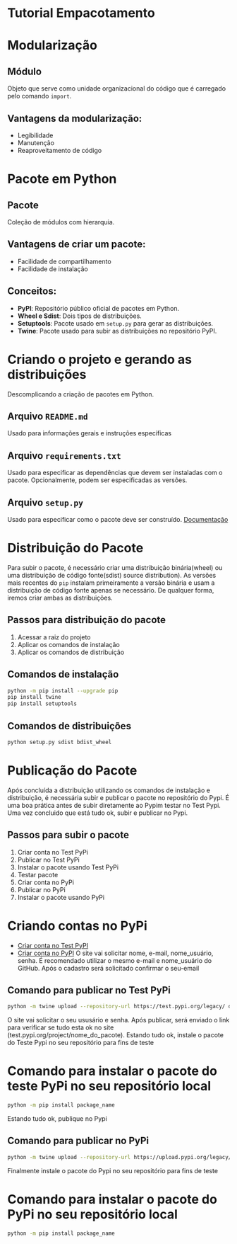 # Tutorial Empacotamento

# Modularização
## Módulo
Objeto que serve como unidade organizacional do código que é carregado pelo comando `import`.
## Vantagens da modularização:
- Legibilidade
- Manutenção
- Reaproveitamento de código

# Pacote em Python
## Pacote
Coleção de módulos com hierarquia.

## Vantagens de criar um pacote:
- Facilidade de compartilhamento
- Facilidade de instalação

## Conceitos:
- **PyPI**: Repositório público oficial de pacotes em Python.
- **Wheel e Sdist**: Dois tipos de distribuições.
- **Setuptools**: Pacote usado em `setup.py` para gerar as distribuições.
- **Twine**: Pacote usado para subir as distribuições no repositório PyPI.

# Criando o projeto e gerando as distribuições
Descomplicando a criação de pacotes em Python.

## Arquivo `README.md`
Usado para informações gerais e instruções específicas 

## Arquivo `requirements.txt`
Usado para especificar as dependências que devem ser instaladas com o pacote. Opcionalmente, podem ser especificadas as versões.

## Arquivo `setup.py`
Usado para especificar como o pacote deve ser construído.
[Documentação](https://setuptools.readthedocs.io/en/latest/setuptools.html)

# Distribuição do Pacote
Para subir o pacote, é necessário criar uma distribuição binária(wheel) ou uma distribuição de código fonte(sdist) source distribution).
As versões mais recentes do `pip` instalam primeiramente a versão binária e usam a distribuição de código fonte apenas se necessário.
De qualquer forma, iremos criar ambas as distribuições.

## Passos para distribuição do pacote  
1. Acessar a raiz do projeto
2. Aplicar os comandos de instalação
3. Aplicar os comandos de distribuição
   
## Comandos de instalação
```bash
python -m pip install --upgrade pip
pip install twine
pip install setuptools
```

## Comandos de distribuições
```bash
python setup.py sdist bdist_wheel
```

# Publicação do Pacote
Após concluída a distribuição utilizando os comandos de instalação e distribuição, é necessária subir e publicar o pacote no repositório do Pypi.
É uma boa prática antes de subir diretamente ao Pypim testar no Test Pypi. Uma vez concluido que está tudo ok, subir e publicar no Pypi.

## Passos para subir o pacote  
1. Criar conta no Test PyPi
2. Publicar no Test PyPi
3. Instalar o pacote usando Test PyPi
4. Testar pacote
5. Criar conta no PyPi
6. Publicar no PyPi
7. Instalar o pacote usando PyPi

# Criando contas no PyPi
- [Criar conta no Test PyPI](https://test.pypi.org/account/register/)
- [Criar conta no PyPI](https://pypi.org/account/register/)
O site vai solicitar nome, e-mail, nome_usuário, senha.
É recomendado utilizar o mesmo e-mail e nome_usuário do GitHub.
Após o cadastro será solicitado confirmar o seu-email

## Comando para publicar no Test PyPi
```bash
python -m twine upload --repository-url https://test.pypi.org/legacy/ dist/*
```
O site vai solicitar o seu ususário e senha.
Após publicar, será enviado o link para verificar se tudo esta ok no site (test.pypi.org/project/nome_do_pacote).
Estando tudo ok, instale o pacote do Teste Pypi no seu repositório para fins de teste

# Comando para instalar o pacote do teste PyPi no seu repositório local
```bash
python -m pip install package_name
```
Estando tudo ok, publique no Pypi

## Comando para publicar no PyPi
```bash
python -m twine upload --repository-url https://upload.pypi.org/legacy/ dist/*
```

Finalmente instale o pacote do Pypi no seu repositório para fins de teste
# Comando para instalar o pacote do PyPi no seu repositório local
```bash
python -m pip install package_name
```
